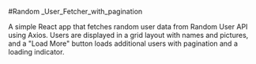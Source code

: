 #Random _User_Fetcher_with_pagination

A simple React app that fetches random user data from Random User API using Axios. 
Users are displayed in a grid layout with names and pictures, and a "Load More" button loads additional users with pagination and a loading indicator.
